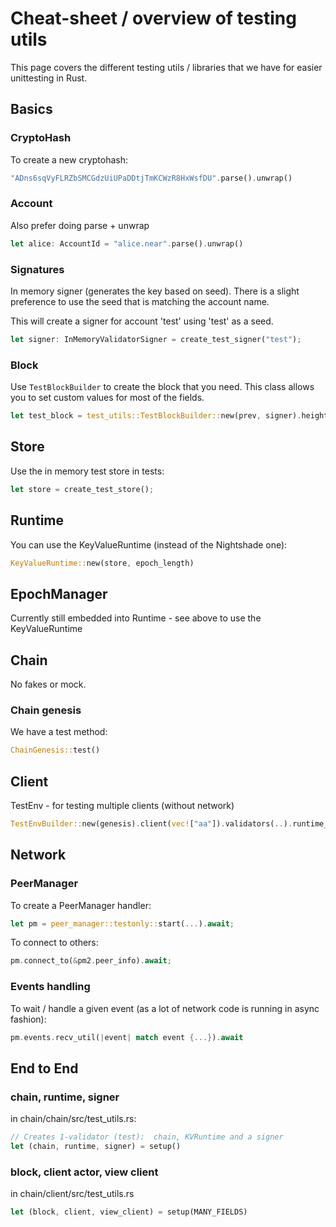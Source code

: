 # Cheat-sheet / overview of testing utils

This page covers the different testing utils / libraries that we have for easier unittesting in Rust.

## Basics

### CryptoHash

To create a new cryptohash:
```rust
"ADns6sqVyFLRZbSMCGdzUiUPaDDtjTmKCWzR8HxWsfDU".parse().unwrap()
```

### Account
Also prefer doing parse + unwrap
```rust
let alice: AccountId = "alice.near".parse().unwrap()
```

### Signatures
In memory signer (generates the key based on seed). There is a slight preference to use the seed that is matching the account name.

This will create a signer for account 'test' using 'test' as a seed.

```rust
let signer: InMemoryValidatorSigner = create_test_signer("test");
```

### Block

Use ``TestBlockBuilder`` to create the block that you need. This class allows you to set custom values for most of the fields.

```rust
let test_block = test_utils::TestBlockBuilder::new(prev, signer).height(33).build();
```

## Store
Use the in memory test store in tests:
```rust
let store = create_test_store();
```

## Runtime
You can use the KeyValueRuntime (instead of the Nightshade one):

```rust
KeyValueRuntime::new(store, epoch_length)
```

## EpochManager
Currently still embedded into Runtime - see above to use the KeyValueRuntime

## Chain
No fakes or mock.

### Chain genesis
We have a test method:

```rust
ChainGenesis::test()
```

## Client

TestEnv - for testing multiple clients (without network)
```rust
TestEnvBuilder::new(genesis).client(vec!["aa"]).validators(..).runtime_adapters(..).build()
```

## Network

### PeerManager

To create a PeerManager handler:

```rust
let pm = peer_manager::testonly::start(...).await;
```

To connect to others:
```rust
pm.connect_to(&pm2.peer_info).await;
```

### Events handling

To wait / handle a given event (as a lot of network code is running in async fashion):

```rust
pm.events.recv_util(|event| match event {...}).await
```



## End to End 

### chain, runtime, signer

in chain/chain/src/test_utils.rs:
```rust
// Creates 1-validator (test):  chain, KVRuntime and a signer
let (chain, runtime, signer) = setup() 
```

### block, client actor, view client
in chain/client/src/test_utils.rs
```rust
let (block, client, view_client) = setup(MANY_FIELDS)
```

